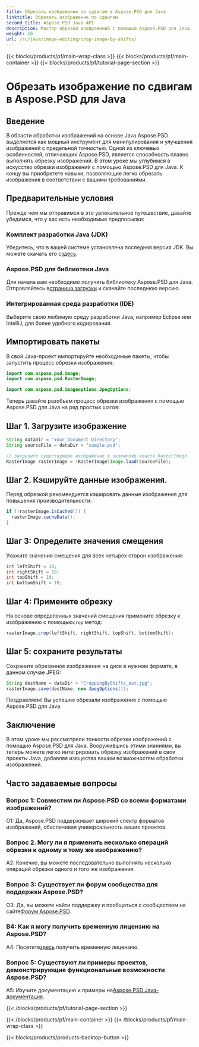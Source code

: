 ```yaml
---
title: Обрезать изображение по сдвигам в Aspose.PSD для Java
linktitle: Обрезать изображение по сдвигам
second_title: Aspose.PSD Java API
description: Мастер обрезки изображений с помощью Aspose.PSD для Java. Подробное руководство по бесшовной манипуляции с изображениями.
weight: 16
url: /ru/java/image-editing/crop-image-by-shifts/
---
```


{{< blocks/products/pf/main-wrap-class >}}
{{< blocks/products/pf/main-container >}}
{{< blocks/products/pf/tutorial-page-section >}}

# Обрезать изображение по сдвигам в Aspose.PSD для Java

## Введение

В области обработки изображений на основе Java Aspose.PSD выделяется как мощный инструмент для манипулирования и улучшения изображений с предельной точностью. Одной из ключевых особенностей, отличающих Aspose.PSD, является способность плавно выполнять обрезку изображений. В этом уроке мы углубимся в искусство обрезки изображений с помощью Aspose.PSD для Java. К концу вы приобретете навыки, позволяющие легко обрезать изображения в соответствии с вашими требованиями.

## Предварительные условия

Прежде чем мы отправимся в это увлекательное путешествие, давайте убедимся, что у вас есть необходимые предпосылки:

### Комплект разработки Java (JDK)

 Убедитесь, что в вашей системе установлена последняя версия JDK. Вы можете скачать его с[здесь](https://www.oracle.com/java/technologies/javase-downloads.html).

### Aspose.PSD для библиотеки Java

 Для начала вам необходимо получить библиотеку Aspose.PSD для Java. Отправляйтесь в[страница загрузки](https://releases.aspose.com/psd/java/) и скачайте последнюю версию.

### Интегрированная среда разработки (IDE)

Выберите свою любимую среду разработки Java, например Eclipse или IntelliJ, для более удобного кодирования.

## Импортировать пакеты

В свой Java-проект импортируйте необходимые пакеты, чтобы запустить процесс обрезки изображения:

```java
import com.aspose.psd.Image;
import com.aspose.psd.RasterImage;

import com.aspose.psd.imageoptions.JpegOptions;
```

Теперь давайте разобьем процесс обрезки изображения с помощью Aspose.PSD для Java на ряд простых шагов:

## Шаг 1. Загрузите изображение

```java
String dataDir = "Your Document Directory";
String sourceFile = dataDir + "sample.psd";

// Загрузите существующее изображение в экземпляр класса RasterImage.
RasterImage rasterImage = (RasterImage)Image.load(sourceFile);
```

## Шаг 2. Кэшируйте данные изображения.

Перед обрезкой рекомендуется кэшировать данные изображения для повышения производительности:

```java
if (!rasterImage.isCached()) {
  rasterImage.cacheData();
}
```

## Шаг 3: Определите значения смещения

Укажите значения смещения для всех четырех сторон изображения:

```java
int leftShift = 10;
int rightShift = 10;
int topShift = 10;
int bottomShift = 10;
```

## Шаг 4: Примените обрезку

 На основе определенных значений смещения примените обрезку к изображению с помощью`crop` метод:

```java
rasterImage.crop(leftShift, rightShift, topShift, bottomShift);
```

## Шаг 5: сохраните результаты

Сохраните обрезанное изображение на диск в нужном формате, в данном случае JPEG:

```java
String destName = dataDir + "CroppingByShifts_out.jpg";
rasterImage.save(destName, new JpegOptions());
```

Поздравляем! Вы успешно обрезали изображение с помощью Aspose.PSD для Java.

## Заключение

В этом уроке мы рассмотрели тонкости обрезки изображений с помощью Aspose.PSD для Java. Вооружившись этими знаниями, вы теперь можете легко интегрировать обрезку изображений в свои проекты Java, добавляя изящества вашим возможностям обработки изображений.

## Часто задаваемые вопросы

### Вопрос 1: Совместим ли Aspose.PSD со всеми форматами изображений?

О1: Да, Aspose.PSD поддерживает широкий спектр форматов изображений, обеспечивая универсальность ваших проектов.

### Вопрос 2. Могу ли я применить несколько операций обрезки к одному и тому же изображению?

A2: Конечно, вы можете последовательно выполнять несколько операций обрезки одного и того же изображения.

### Вопрос 3: Существует ли форум сообщества для поддержки Aspose.PSD?

 О3: Да, вы можете найти поддержку и пообщаться с сообществом на сайте[Форум Aspose.PSD](https://forum.aspose.com/c/psd/34).

### В4: Как я могу получить временную лицензию на Aspose.PSD?

 А4: Посетите[здесь](https://purchase.aspose.com/temporary-license/) получить временную лицензию.

### Вопрос 5: Существуют ли примеры проектов, демонстрирующие функциональные возможности Aspose.PSD?

 A5: Изучите документацию и примеры на[Aspose.PSD Java-документация](https://reference.aspose.com/psd/java/).

{{< /blocks/products/pf/tutorial-page-section >}}

{{< /blocks/products/pf/main-container >}}
{{< /blocks/products/pf/main-wrap-class >}}

{{< blocks/products/products-backtop-button >}}
